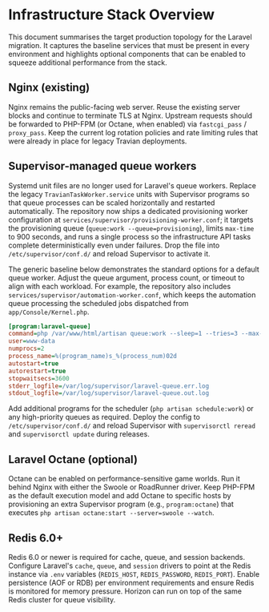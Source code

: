 # Infrastructure Stack Overview

This document summarises the target production topology for the Laravel
migration.  It captures the baseline services that must be present in every
environment and highlights optional components that can be enabled to squeeze
additional performance from the stack.

## Nginx (existing)

Nginx remains the public-facing web server.  Reuse the existing server blocks
and continue to terminate TLS at Nginx.  Upstream requests should be forwarded
to PHP-FPM (or Octane, when enabled) via `fastcgi_pass` / `proxy_pass`.  Keep
the current log rotation policies and rate limiting rules that were already in
place for legacy Travian deployments.

## Supervisor-managed queue workers

Systemd unit files are no longer used for Laravel's queue workers.  Replace the
legacy `TravianTaskWorker.service` units with Supervisor programs so that queue
processes can be scaled horizontally and restarted automatically.  The
repository now ships a dedicated provisioning worker configuration at
`services/supervisor/provisioning-worker.conf`; it targets the provisioning
queue (`queue:work --queue=provisioning`), limits `max-time` to 900 seconds, and
runs a single process so the infrastructure API tasks complete deterministically
even under failures.  Drop the file into `/etc/supervisor/conf.d/` and reload
Supervisor to activate it.

The generic baseline below demonstrates the standard options for a default
queue worker.  Adjust the queue argument, process count, or timeout to align
with each workload.  For example, the repository also includes
`services/supervisor/automation-worker.conf`, which keeps the automation queue
processing the scheduled jobs dispatched from `app/Console/Kernel.php`.

```ini
[program:laravel-queue]
command=php /var/www/html/artisan queue:work --sleep=1 --tries=3 --max-time=3600
user=www-data
numprocs=2
process_name=%(program_name)s_%(process_num)02d
autostart=true
autorestart=true
stopwaitsecs=3600
stderr_logfile=/var/log/supervisor/laravel-queue.err.log
stdout_logfile=/var/log/supervisor/laravel-queue.out.log
```

Add additional programs for the scheduler (`php artisan schedule:work`) or any
high-priority queues as required.  Deploy the config to
`/etc/supervisor/conf.d/` and reload Supervisor with `supervisorctl reread` and
`supervisorctl update` during releases.

## Laravel Octane (optional)

Octane can be enabled on performance-sensitive game worlds.  Run it behind
Nginx with either the Swoole or RoadRunner driver.  Keep PHP-FPM as the default
execution model and add Octane to specific hosts by provisioning an extra
Supervisor program (e.g., `program:octane`) that executes
`php artisan octane:start --server=swoole --watch`.

## Redis 6.0+

Redis 6.0 or newer is required for cache, queue, and session backends.  Configure
Laravel's `cache`, `queue`, and `session` drivers to point at the Redis
instance via `.env` variables (`REDIS_HOST`, `REDIS_PASSWORD`, `REDIS_PORT`).
Enable persistence (AOF or RDB) per environment requirements and ensure Redis is
monitored for memory pressure.  Horizon can run on top of the same Redis
cluster for queue visibility.
